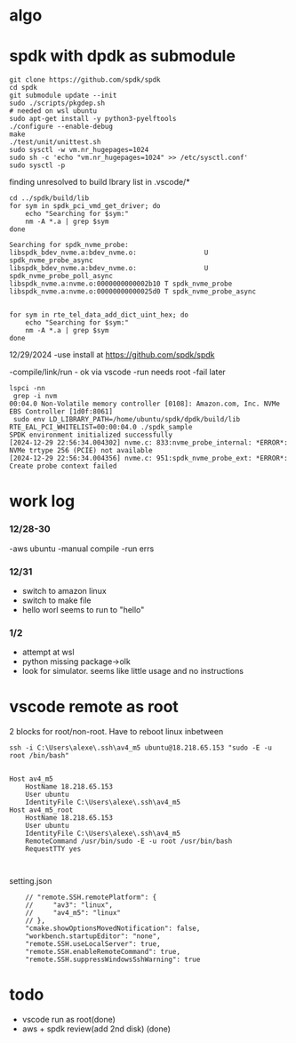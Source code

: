 # algo



# spdk with dpdk as  submodule
```
git clone https://github.com/spdk/spdk
cd spdk
git submodule update --init
sudo ./scripts/pkgdep.sh
# needed on wsl ubuntu
sudo apt-get install -y python3-pyelftools 
./configure --enable-debug
make
./test/unit/unittest.sh
sudo sysctl -w vm.nr_hugepages=1024
sudo sh -c 'echo "vm.nr_hugepages=1024" >> /etc/sysctl.conf'
sudo sysctl -p
```

finding unresolved   to build lbrary list in .vscode/*
```
cd ../spdk/build/lib
for sym in spdk_pci_vmd_get_driver; do
    echo "Searching for $sym:"
    nm -A *.a | grep $sym
done

Searching for spdk_nvme_probe:
libspdk_bdev_nvme.a:bdev_nvme.o:                 U spdk_nvme_probe_async
libspdk_bdev_nvme.a:bdev_nvme.o:                 U spdk_nvme_probe_poll_async
libspdk_nvme.a:nvme.o:0000000000002b10 T spdk_nvme_probe
libspdk_nvme.a:nvme.o:00000000000025d0 T spdk_nvme_probe_async


for sym in rte_tel_data_add_dict_uint_hex; do
    echo "Searching for $sym:"
    nm -A *.a | grep $sym
done
```

12/29/2024
-use install at https://github.com/spdk/spdk

-compile/link/run - ok via vscode 
-run needs root
-fail later

```
lspci -nn
 grep -i nvm
00:04.0 Non-Volatile memory controller [0108]: Amazon.com, Inc. NVMe EBS Controller [1d0f:8061]
 sudo env LD_LIBRARY_PATH=/home/ubuntu/spdk/dpdk/build/lib RTE_EAL_PCI_WHITELIST=00:00:04.0 ./spdk_sample
SPDK environment initialized successfully
[2024-12-29 22:56:34.004302] nvme.c: 833:nvme_probe_internal: *ERROR*: NVMe trtype 256 (PCIE) not available
[2024-12-29 22:56:34.004356] nvme.c: 951:spdk_nvme_probe_ext: *ERROR*: Create probe context failed
```

# work log

### 12/28-30
-aws ubuntu
-manual compile
-run errs
### 12/31
- switch to amazon linux
- switch to make file 
- hello worl seems to run to "hello"
### 1/2
- attempt at wsl 
- python missing package->olk
- look for simulator. seems like little usage and no instructions


# vscode remote as root

2 blocks for root/non-root. Have to reboot linux inbetween 

```
ssh -i C:\Users\alexe\.ssh\av4_m5 ubuntu@18.218.65.153 "sudo -E -u root /bin/bash"


Host av4_m5
    HostName 18.218.65.153
    User ubuntu
    IdentityFile C:\Users\alexe\.ssh\av4_m5
Host av4_m5_root
    HostName 18.218.65.153
    User ubuntu
    IdentityFile C:\Users\alexe\.ssh\av4_m5
    RemoteCommand /usr/bin/sudo -E -u root /usr/bin/bash
    RequestTTY yes



```

setting.json
```
    // "remote.SSH.remotePlatform": {
    //     "av3": "linux",
    //     "av4_m5": "linux"
    // },
    "cmake.showOptionsMovedNotification": false,
    "workbench.startupEditor": "none",
    "remote.SSH.useLocalServer": true,
    "remote.SSH.enableRemoteCommand": true,
    "remote.SSH.suppressWindowsSshWarning": true
```

# todo
- vscode run as root(done)
- aws + spdk review(add 2nd disk) (done)